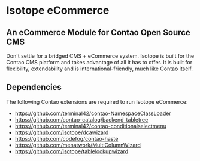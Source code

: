 # Isotope eCommerce

## An eCommerce Module for Contao Open Source CMS

Don't settle for a bridged CMS + eCommerce system. Isotope is built for the Contao CMS platform and takes advantage of all it has to offer.
It is built for flexibility, extendability and is international-friendly, much like Contao itself.


## Dependencies

The following Contao extensions are required to run Isotope eCommerce:
- https://github.com/terminal42/contao-NamespaceClassLoader
- https://github.com/contao-catalog/backend_tabletree
- https://github.com/terminal42/contao-conditionalselectmenu
- https://github.com/isotope/dcawizard
- https://github.com/codefog/contao-haste
- https://github.com/menatwork/MultiColumnWizard
- https://github.com/isotope/tablelookupwizard